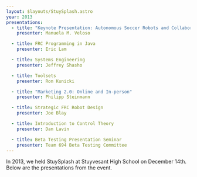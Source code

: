 ```yaml
---
layout: $layouts/StuySplash.astro
year: 2013
presentations:
  - title: "Keynote Presentation: Autonomous Soccer Robots and Collaborative Mobile Robots"
    presenter: Manuela M. Veloso

  - title: FRC Programming in Java
    presenter: Eric Lam

  - title: Systems Engineering
    presenter: Jeffrey Shasho

  - title: Toolsets
    presenter: Ron Kunicki

  - title: "Marketing 2.0: Online and In-person"
    presenter: Philipp Steinmann

  - title: Strategic FRC Robot Design
    presenter: Joe Blay

  - title: Introduction to Control Theory
    presenter: Dan Lavin

  - title: Beta Testing Presentation Seminar
    presenter: Team 694 Beta Testing Committee
---
```


In 2013, we held StuySplash at Stuyvesant High School on December 14th. Below are the presentations from the event.
